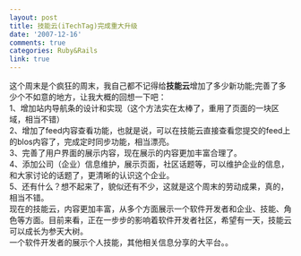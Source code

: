 ```yaml
---
layout: post
title: 技能云(iTechTag)完成重大升级
date: '2007-12-16'
comments: true
categories: Ruby&Rails
link: true
---
```

<p>这个周末是个疯狂的周末，我自己都不记得给<strong>技能云</strong>增加了多少新功能;完善了多少个不如意的地方，让我大概的回想一下吧：<br />
1、增加站内导航条的设计和实现（这个方法实在太棒了，重用了页面的一块区域，相当不错）<br />
2、增加了feed内容查看功能，也就是说，可以在技能云直接查看您提交的feed上的blos内容了，完成定时同步功能，相当漂亮。<br />
3、完善了用户界面的展示内容，现在展示的内容更加丰富合理了。<br />
4、添加公司（企业）信息维护，展示页面，社区话题等，可以维护企业的信息，和大家讨论的话题了，更清晰的认识这个企业。<br />
5、还有什么？想不起来了，貌似还有不少，这就是这个周末的劳动成果，真的，相当不错。<br />
现在的技能云，内容更加丰富，从多个方面展示一个软件开发者和企业、技能、角色等方面。目前来看，正在一步步的影响着软件开发者社区，希望有一天，技能云可以成长为参天大树。<br />
一个软件开发者的展示个人技能，其他相关信息分享的大平台。。</p>
